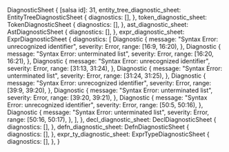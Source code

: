 DiagnosticSheet {
    [salsa id]: 31,
    entity_tree_diagnostic_sheet: EntityTreeDiagnosticSheet {
        diagnostics: [],
    },
    token_diagnostic_sheet: TokenDiagnosticSheet {
        diagnostics: [],
    },
    ast_diagnostic_sheet: AstDiagnosticSheet {
        diagnostics: [],
    },
    expr_diagnostic_sheet: ExprDiagnosticSheet {
        diagnostics: [
            Diagnostic {
                message: "Syntax Error: unrecognized identifier",
                severity: Error,
                range: [16:9, 16:20),
            },
            Diagnostic {
                message: "Syntax Error: unterminated list",
                severity: Error,
                range: [16:20, 16:21),
            },
            Diagnostic {
                message: "Syntax Error: unrecognized identifier",
                severity: Error,
                range: [31:13, 31:24),
            },
            Diagnostic {
                message: "Syntax Error: unterminated list",
                severity: Error,
                range: [31:24, 31:25),
            },
            Diagnostic {
                message: "Syntax Error: unrecognized identifier",
                severity: Error,
                range: [39:9, 39:20),
            },
            Diagnostic {
                message: "Syntax Error: unterminated list",
                severity: Error,
                range: [39:20, 39:21),
            },
            Diagnostic {
                message: "Syntax Error: unrecognized identifier",
                severity: Error,
                range: [50:5, 50:16),
            },
            Diagnostic {
                message: "Syntax Error: unterminated list",
                severity: Error,
                range: [50:16, 50:17),
            },
        ],
    },
    decl_diagnostic_sheet: DeclDiagnosticSheet {
        diagnostics: [],
    },
    defn_diagnostic_sheet: DefnDiagnosticSheet {
        diagnostics: [],
    },
    expr_ty_diagnostic_sheet: ExprTypeDiagnosticSheet {
        diagnostics: [],
    },
}